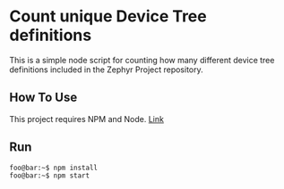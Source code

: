 # Count unique Device Tree definitions
This is a simple node script for counting how many different device tree definitions included in the Zephyr Project repository.

## How To Use
This project requires NPM and Node. [Link](https://nodejs.org/en/download/)

## Run
```bash
foo@bar:~$ npm install
foo@bar:~$ npm start
```